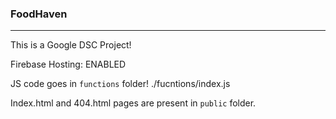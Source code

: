 <H3> FoodHaven </H3>
<HR>

This is a Google DSC Project!

Firebase Hosting: ENABLED

JS code goes in `functions` folder!
./fucntions/index.js

Index.html and 404.html pages are present in `public` folder.
